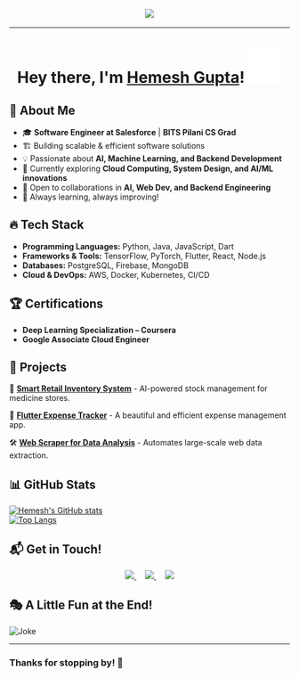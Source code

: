<p align="center">
  <img src="https://miro.medium.com/max/2048/1*OohqW5DGh9CQS4hLY5FXzA.png" height="230"/>
</p>
<hr>
<h1 align="center">Hey there, I'm <a href="https://github.com/hgpt185">Hemesh Gupta</a>! <img src="https://github.com/Kathryn-Jie/Kathryn-Jie/blob/main/wave.gif" width="60px"/></h1>

## 🚀 About Me
- 🎓 **Software Engineer at Salesforce** | **BITS Pilani CS Grad**
- 🏗️ Building scalable & efficient software solutions
- 💡 Passionate about **AI, Machine Learning, and Backend Development**
- 🌱 Currently exploring **Cloud Computing, System Design, and AI/ML innovations**
- 🤝 Open to collaborations in **AI, Web Dev, and Backend Engineering**
- 🎯 Always learning, always improving!

## 🔥 Tech Stack
- **Programming Languages:** Python, Java, JavaScript, Dart
- **Frameworks & Tools:** TensorFlow, PyTorch, Flutter, React, Node.js
- **Databases:** PostgreSQL, Firebase, MongoDB
- **Cloud & DevOps:** AWS, Docker, Kubernetes, CI/CD

## 🏆 Certifications
- **Deep Learning Specialization – Coursera**
- **Google Associate Cloud Engineer**

## 📂 Projects
🚀 **[Smart Retail Inventory System](#)** - AI-powered stock management for medicine stores.

📱 **[Flutter Expense Tracker](#)** - A beautiful and efficient expense management app.

🛠 **[Web Scraper for Data Analysis](#)** - Automates large-scale web data extraction.

## 📊 GitHub Stats
[![Hemesh's GitHub stats](https://github-readme-stats.vercel.app/api?username=hgpt185&show_icons=true&theme=merko)](https://github.com/hgpt185/github-readme-stats)  
[![Top Langs](https://github-readme-stats.vercel.app/api/top-langs/?username=hgpt185&layout=compact&theme=merko)](https://github.com/hgpt185/github-readme-stats)

## 📬 Get in Touch!
<p align="center">
  <a href="https://www.linkedin.com/in/hgpt185" target="blank">
    <img src="https://img.shields.io/badge/LinkedIn-Hemesh%20Gupta-0077B5?style=for-the-badge&logo=linkedin&logoColor=white" />
  </a>
  &nbsp;&nbsp;&nbsp;
  <a href="mailto:hgpt185@gmail.com" target="blank">
    <img src="https://img.shields.io/badge/Gmail-hgpt185@gmail.com-D14836?style=for-the-badge&logo=gmail&logoColor=white" />
  </a>
  &nbsp;&nbsp;&nbsp;
  <a href="https://github.com/hgpt185" target="blank">
    <img src="https://img.shields.io/badge/GitHub-hgpt185-100000?style=for-the-badge&logo=github&logoColor=white" />
  </a>
</p>

## 🎭 A Little Fun at the End!
![Joke](https://ih1.redbubble.net/image.471887531.0381/raf,750x1000,075,t,000000:44f0b734a5.u4.jpg)

---
### Thanks for stopping by! 🚀
